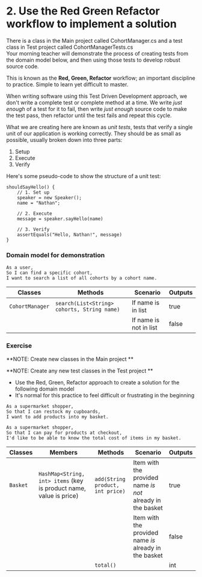 # 2. Use the Red Green Refactor workflow to implement a solution

There is a class in the Main project called CohortManager.cs and a test class in Test project called CohortManagerTests.cs   
Your morning teacher will demonstrate the process of creating tests from the domain model below, and then using those tests to develop robust source code.

This is known as the **Red, Green, Refactor** workflow; an important discipline to practice. Simple to learn yet difficult to master.

When writing software using this Test Driven Development approach, we don't write a complete test or complete method at a time. We write *just enough* of a test for it to fail, then write *just enough* source code to make the test pass, then refactor until the test fails and repeat this cycle.

What we are creating here are known as *unit tests*, tests that verify a single unit of our application is working correctly. They should be as small as possible, usually broken down into three parts:

1. Setup
2. Execute
3. Verify

Here's some pseudo-code to show the structure of a unit test:
```
shouldSayHello() {
    // 1. Set up
    speaker = new Speaker();
    name = "Nathan";
    
    // 2. Execute
    message = speaker.sayHello(name)
    
    // 3. Verify
    assertEquals("Hello, Nathan!", message)
}
```

### Domain model for demonstration

```
As a user,
So I can find a specific cohort,
I want to search a list of all cohorts by a cohort name.
```

| Classes         | Methods                                     | Scenario               | Outputs |
|-----------------|---------------------------------------------|------------------------|---------|
| `CohortManager` | `search(List<String> cohorts, String name)` | If name is in list     | true    |
|                 |                                             | If name is not in list | false   |

### Exercise

**NOTE: Create new classes in the Main project **

**NOTE: Create any new test classes in the Test project **

- Use the Red, Green, Refactor approach to create a solution for the following domain model
- It's normal for this practice to feel difficult or frustrating in the beginning

```
As a supermarket shopper,
So that I can restock my cupboards,
I want to add products into my basket.

As a supermarket shopper,
So that I can pay for products at checkout,
I'd like to be able to know the total cost of items in my basket.
```

| Classes  | Members                                                            | Methods                          | Scenario                                                   | Outputs |
|----------|--------------------------------------------------------------------|----------------------------------|------------------------------------------------------------|---------|
| `Basket` | `HashMap<String, int> items` (key is product name, value is price) | `add(String product, int price)` | Item with the provided name *is not* already in the basket | true    |
|          |                                                                    |                                  | Item with the provided name *is* already in the basket     | false   |
|          |                                                                    | `total()`                        |                                                            | int     |

